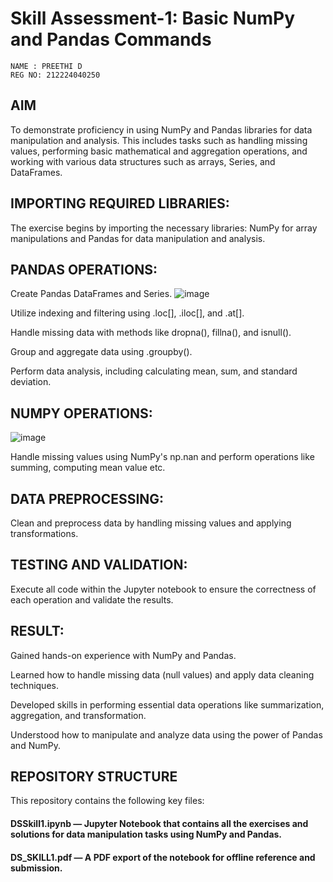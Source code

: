 # Skill Assessment-1: Basic NumPy and Pandas Commands
```
NAME : PREETHI D
REG NO: 212224040250

```
## AIM 
To demonstrate proficiency in using NumPy and Pandas libraries for data manipulation and analysis. 
This includes tasks such as handling missing values, performing basic mathematical and aggregation operations, and working with various data structures such as arrays, Series, and DataFrames.

## IMPORTING REQUIRED LIBRARIES:
The exercise begins by importing the necessary libraries: NumPy for array manipulations and Pandas for data manipulation and analysis.

## PANDAS OPERATIONS:

Create Pandas DataFrames and Series.
![image](https://github.com/user-attachments/assets/b24747c5-edf3-47ff-a67e-4daab8950b89)

Utilize indexing and filtering using .loc[], .iloc[], and .at[].

Handle missing data with methods like dropna(), fillna(), and isnull().

Group and aggregate data using .groupby().

Perform data analysis, including calculating mean, sum, and standard deviation.

## NUMPY OPERATIONS:

![image](https://github.com/user-attachments/assets/e02b4733-99ff-4f36-80a3-94cbea4c7dc1)

Handle missing values using NumPy's np.nan and perform operations like summing, computing mean value etc.

## DATA PREPROCESSING:

Clean and preprocess data by handling missing values and applying transformations.

## TESTING AND VALIDATION:

Execute all code within the Jupyter notebook to ensure the correctness of each operation and validate the results.


## RESULT:
Gained hands-on experience with NumPy and Pandas.

Learned how to handle missing data (null values) and apply data cleaning techniques.

Developed skills in performing essential data operations like summarization, aggregation, and transformation.

Understood how to manipulate and analyze data using the power of Pandas and NumPy.

## REPOSITORY STRUCTURE
This repository contains the following key files:

#### DSSkill1.ipynb — Jupyter Notebook that contains all the exercises and solutions for data manipulation tasks using NumPy and Pandas.

#### DS_SKILL1.pdf — A PDF export of the notebook for offline reference and submission.
